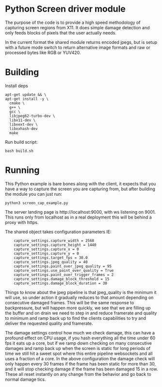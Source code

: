 # Python Screen driver module

The purpose of the code is to provide a high speed methodology of capturing screen regions from X11. It does simple damage detection and only feeds blocks of pixels that the user actually needs. 

In the current format the shared module returns encoded jpegs, but is setup with a future mode switch to return alternative image formats and raw or processed bytes like RGB or YUV420. 

# Building

Install deps
```
apt-get update && \
apt-get install -y \
  cmake \
  g++ \
  gcc \
  libjpeg62-turbo-dev \
  libx11-dev \
  libxext-dev \
  libxxhash-dev
  make
```

Run build script: 
```
bash build.sh
```

# Running

This Python example is bare bones along with the client, it expects that you have a way to capture the screen you are capturing from, but after building the module you can just run: 

```
python3 screen_cap_example.py
```

The server landing page is http://localhost:9000, with ws listening on 9001. This runs only from localhost as in a real deployment this will be behind a proxy with https. 

The shared object takes configuration parameters IE: 

```
    capture_settings.capture_width = 2560
    capture_settings.capture_height = 1440
    capture_settings.capture_x = 0
    capture_settings.capture_y = 0
    capture_settings.target_fps = 30.0
    capture_settings.jpeg_quality = 40
    capture_settings.paint_over_jpeg_quality = 95
    capture_settings.use_paint_over_quality = True
    capture_settings.paint_over_trigger_frames = 2
    capture_settings.damage_block_threshold = 15
    capture_settings.damage_block_duration = 30
```

Things to know about the jpeg pipeline is that jpeg_quality is the minimum it will use, so under action it gradually reduces to that amount depending on consecutive damaged frames. This will be the same response to backpressure, but will happen more quickly, we see that we are filling up the buffer and on drain we need to step in and reduce framerate and quality to minimum and ramp back up to find the clients capabilities to try and deliver the requested quality and framerate. 

The damage settings control how much we check damage, this can have a profound effect on CPU usage, if you hash everything all the time under 60 fps it eats up a core, but if we ramp down checking on many consecutive damages and ramp back up when the screen is static for long periods of time we still hit a sweet spot where this entire pipeline websockets and all uses a fraction of a core. 
In the above configuration the damage check will only happen every 30 frames if the frame has been static for more than 30, and it will stop checking damage if the frame has been damaged 15 in a row. These all reset instantly on any change from the behavior and go back to normal damage tics. 
